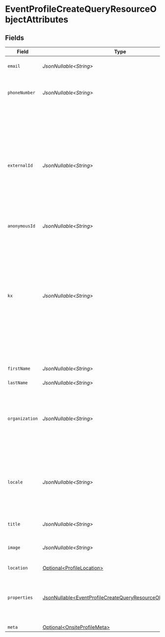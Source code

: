 # EventProfileCreateQueryResourceObjectAttributes


## Fields

| Field                                                                                                                                                                                                                  | Type                                                                                                                                                                                                                   | Required                                                                                                                                                                                                               | Description                                                                                                                                                                                                            | Example                                                                                                                                                                                                                |
| ---------------------------------------------------------------------------------------------------------------------------------------------------------------------------------------------------------------------- | ---------------------------------------------------------------------------------------------------------------------------------------------------------------------------------------------------------------------- | ---------------------------------------------------------------------------------------------------------------------------------------------------------------------------------------------------------------------- | ---------------------------------------------------------------------------------------------------------------------------------------------------------------------------------------------------------------------- | ---------------------------------------------------------------------------------------------------------------------------------------------------------------------------------------------------------------------- |
| `email`                                                                                                                                                                                                                | *JsonNullable\<String>*                                                                                                                                                                                                | :heavy_minus_sign:                                                                                                                                                                                                     | Individual's email address                                                                                                                                                                                             | sarah.mason@klaviyo-demo.com                                                                                                                                                                                           |
| `phoneNumber`                                                                                                                                                                                                          | *JsonNullable\<String>*                                                                                                                                                                                                | :heavy_minus_sign:                                                                                                                                                                                                     | Individual's phone number in E.164 format                                                                                                                                                                              | +15005550006                                                                                                                                                                                                           |
| `externalId`                                                                                                                                                                                                           | *JsonNullable\<String>*                                                                                                                                                                                                | :heavy_minus_sign:                                                                                                                                                                                                     | A unique identifier used by customers to associate Klaviyo profiles with profiles in an external system, such as a point-of-sale system. Format varies based on the external system.                                   |                                                                                                                                                                                                                        |
| `anonymousId`                                                                                                                                                                                                          | *JsonNullable\<String>*                                                                                                                                                                                                | :heavy_minus_sign:                                                                                                                                                                                                     | N/A                                                                                                                                                                                                                    |                                                                                                                                                                                                                        |
| `kx`                                                                                                                                                                                                                   | *JsonNullable\<String>*                                                                                                                                                                                                | :heavy_minus_sign:                                                                                                                                                                                                     | Also known as the `exchange_id`, this is an encrypted identifier used for identifying a<br/>profile by Klaviyo's web tracking.<br/><br/>You can use this field as a filter when retrieving profiles via the Get Profiles endpoint. |                                                                                                                                                                                                                        |
| `firstName`                                                                                                                                                                                                            | *JsonNullable\<String>*                                                                                                                                                                                                | :heavy_minus_sign:                                                                                                                                                                                                     | Individual's first name                                                                                                                                                                                                | Sarah                                                                                                                                                                                                                  |
| `lastName`                                                                                                                                                                                                             | *JsonNullable\<String>*                                                                                                                                                                                                | :heavy_minus_sign:                                                                                                                                                                                                     | Individual's last name                                                                                                                                                                                                 | Mason                                                                                                                                                                                                                  |
| `organization`                                                                                                                                                                                                         | *JsonNullable\<String>*                                                                                                                                                                                                | :heavy_minus_sign:                                                                                                                                                                                                     | Name of the company or organization within the company for whom the individual works                                                                                                                                   | Example Corporation                                                                                                                                                                                                    |
| `locale`                                                                                                                                                                                                               | *JsonNullable\<String>*                                                                                                                                                                                                | :heavy_minus_sign:                                                                                                                                                                                                     | The locale of the profile, in the IETF BCP 47 language tag format like (ISO 639-1/2)-(ISO 3166 alpha-2)                                                                                                                | en-US                                                                                                                                                                                                                  |
| `title`                                                                                                                                                                                                                | *JsonNullable\<String>*                                                                                                                                                                                                | :heavy_minus_sign:                                                                                                                                                                                                     | Individual's job title                                                                                                                                                                                                 | Regional Manager                                                                                                                                                                                                       |
| `image`                                                                                                                                                                                                                | *JsonNullable\<String>*                                                                                                                                                                                                | :heavy_minus_sign:                                                                                                                                                                                                     | URL pointing to the location of a profile image                                                                                                                                                                        | https://images.pexels.com/photos/3760854/pexels-photo-3760854.jpeg                                                                                                                                                     |
| `location`                                                                                                                                                                                                             | [Optional\<ProfileLocation>](../../models/components/ProfileLocation.md)                                                                                                                                               | :heavy_minus_sign:                                                                                                                                                                                                     | N/A                                                                                                                                                                                                                    |                                                                                                                                                                                                                        |
| `properties`                                                                                                                                                                                                           | [JsonNullable\<EventProfileCreateQueryResourceObjectProperties>](../../models/components/EventProfileCreateQueryResourceObjectProperties.md)                                                                           | :heavy_minus_sign:                                                                                                                                                                                                     | An object containing key/value pairs for any custom properties assigned to this profile                                                                                                                                | {<br/>"pseudonym": "Dr. Octopus"<br/>}                                                                                                                                                                                 |
| `meta`                                                                                                                                                                                                                 | [Optional\<OnsiteProfileMeta>](../../models/components/OnsiteProfileMeta.md)                                                                                                                                           | :heavy_minus_sign:                                                                                                                                                                                                     | N/A                                                                                                                                                                                                                    |                                                                                                                                                                                                                        |